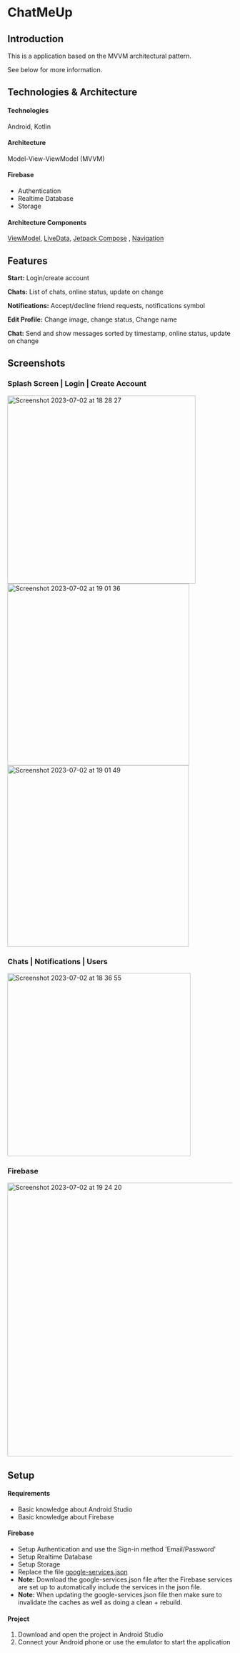 # ChatMeUp
## Introduction
This is a application based on the MVVM architectural pattern.

See below for more information.

## Technologies & Architecture 

#### Technologies
Android, Kotlin

#### Architecture
Model-View-ViewModel (MVVM)

#### Firebase
* Authentication
* Realtime Database
* Storage

#### Architecture Components
[ViewModel](https://developer.android.com/topic/libraries/architecture/viewmodel), [LiveData](https://developer.android.com/topic/libraries/architecture/livedata), [Jetpack Compose](https://developer.android.com/jetpack/compose?gclid=Cj0KCQjwwISlBhD6ARIsAESAmp5eTKsRAVvdgIBFEu7ACiZM2ll6nRF8xwqCxuIIF55zxosP71k_T1QaAj21EALw_wcB&gclsrc=aw.ds) , 
[Navigation](https://developer.android.com/guide/navigation/)

## Features

**Start:** Login/create account

**Chats:** List of chats, online status, update on change

**Notifications:** Accept/decline friend requests, notifications symbol

**Edit Profile:** Change image, change status, Change name

**Chat:** Send and show messages sorted by timestamp, online status, update on change

## Screenshots

### Splash Screen | Login | Create Account

<p align = "left" >
  <img width="421" alt="Screenshot 2023-07-02 at 18 28 27" src="https://github.com/VIPlearner/ChatMeUp/assets/63104739/6ae5a850-20d5-4459-be07-26ac32d0fadf">
  <img width="407" alt="Screenshot 2023-07-02 at 19 01 36" src="https://github.com/VIPlearner/ChatMeUp/assets/63104739/132a78d7-a144-4913-a26e-46ff7abd6fab">
  <img width="406" alt="Screenshot 2023-07-02 at 19 01 49" src="https://github.com/VIPlearner/ChatMeUp/assets/63104739/302610ff-d3df-4508-9c6e-30ec3f01bf86">
</p>

### Chats | Notifications | Users

<p align = "left" >
  <img width="410" alt="Screenshot 2023-07-02 at 18 36 55" sr<img width="406" alt="Screenshot 2023-07-02 at 19 20 42"       
   src="https://github.com/VIPlearner/ChatMeUp/assets/63104739/7543e458-d751-4ada-bbff-cce76c3b2ca7">
</p>


### Firebase
<p align = "left" >
  <img width="613" alt="Screenshot 2023-07-02 at 19 24 20" src="https://github.com/VIPlearner/ChatMeUp/assets/63104739/2302609e-80e9-4b1f-ac01-f5c438dba588">
</p>

## Setup
#### Requirements
* Basic knowledge about Android Studio
* Basic knowledge about Firebase

#### Firebase
 * Setup Authentication and use the Sign-in method 'Email/Password'
 * Setup Realtime Database
 * Setup Storage
 * Replace the file [google-services.json](app/google-services.json)
 * <b>Note:</b> Download the google-services.json file after the Firebase services are set up to automatically include the services in the json file.
 * <b>Note:</b> When updating the google-services.json file then make sure to invalidate the caches as well as doing a clean + rebuild.

#### Project
1. Download and open the project in Android Studio
2. Connect your Android phone or use the emulator to start the application

